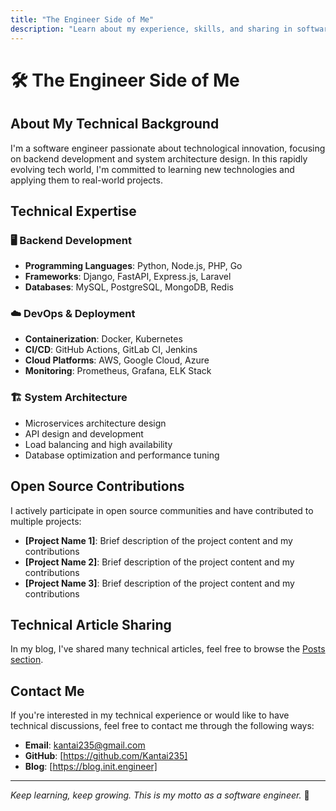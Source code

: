 ```yaml
---
title: "The Engineer Side of Me"
description: "Learn about my experience, skills, and sharing in software development"
---
```


# 🛠️ The Engineer Side of Me

## About My Technical Background

I'm a software engineer passionate about technological innovation, focusing on backend development and system architecture design. In this rapidly evolving tech world, I'm committed to learning new technologies and applying them to real-world projects.

## Technical Expertise

### 🖥️ Backend Development
- **Programming Languages**: Python, Node.js, PHP, Go
- **Frameworks**: Django, FastAPI, Express.js, Laravel
- **Databases**: MySQL, PostgreSQL, MongoDB, Redis

### ☁️ DevOps & Deployment
- **Containerization**: Docker, Kubernetes
- **CI/CD**: GitHub Actions, GitLab CI, Jenkins
- **Cloud Platforms**: AWS, Google Cloud, Azure
- **Monitoring**: Prometheus, Grafana, ELK Stack

### 🏗️ System Architecture
- Microservices architecture design
- API design and development
- Load balancing and high availability
- Database optimization and performance tuning

## Open Source Contributions

I actively participate in open source communities and have contributed to multiple projects:

- **[Project Name 1]**: Brief description of the project content and my contributions
- **[Project Name 2]**: Brief description of the project content and my contributions
- **[Project Name 3]**: Brief description of the project content and my contributions

## Technical Article Sharing

In my blog, I've shared many technical articles, feel free to browse the [Posts section](/en/posts/).

## Contact Me

If you're interested in my technical experience or would like to have technical discussions, feel free to contact me through the following ways:

- **Email**: kantai235@gmail.com
- **GitHub**: [https://github.com/Kantai235]
- **Blog**: [https://blog.init.engineer]

---

*Keep learning, keep growing. This is my motto as a software engineer.* 💪